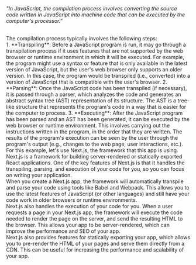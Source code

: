 _"In JavaScript, the compilation process involves converting the source code written in JavaScript into machine code that can be executed by the computer's processor."_

<br/>
The compilation process typically involves the following steps:

<br/>
1. **Transpiling**: Before a JavaScript program is run, it may go through a transpilation process if it uses features that are not supported by the web browser or runtime environment in which it will be executed. For example, the program might use a syntax or feature that is only available in the latest version of JavaScript, but the user's web browser only supports an older version. In this case, the program would be transpiled (i.e., converted) into a version of JavaScript that is compatible with the user's browser.
2. **Parsing**: Once the JavaScript code has been transpiled (if necessary), it is passed through a parser, which analyzes the code and generates an abstract syntax tree (AST) representation of its structure. The AST is a tree-like structure that represents the program's code in a way that is easier for the computer to process.
3. **Executing**: After the JavaScript program has been parsed and an AST has been generated, it can be executed by the web browser or runtime environment. This involves carrying out the instructions written in the program, in the order that they are written. The results of the program's execution can be seen by the user through the program's output (e.g., changes to the web page, user interactions, etc.).

<br/>
For this example, let's use Next.js, the framework that this app is using.

<br/>
Next.js is a framework for building server-rendered or statically exported React applications. One of the key features of Next.js is that it handles the transpiling, parsing, and execution of your code for you, so you can focus on writing your application.

<br/>
When you create a Next.js app, the framework will automatically transpile and parse your code using tools like Babel and Webpack. This allows you to use the latest features of JavaScript (or other languages) and still have your code work in older browsers or runtime environments.

<br/>
Next.js also handles the execution of your code for you. When a user requests a page in your Next.js app, the framework will execute the code needed to render the page on the server, and send the resulting HTML to the browser. This allows your app to be server-rendered, which can improve the performance and SEO of your app.

<br/>
Next.js also provides features for statically exporting your app, which allows you to pre-render the HTML of your pages and serve them directly from a CDN. This can be useful for increasing the performance and scalability of your app.
